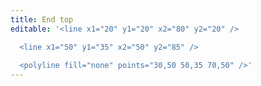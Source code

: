 ```yaml
---
title: End top
editable: '<line x1="20" y1="20" x2="80" y2="20" />

  <line x1="50" y1="35" x2="50" y2="85" />
  
  <polyline fill="none" points="30,50 50,35 70,50" />'
---
```

